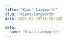 ```yaml
---
title: "Kiana Langworth"
slug: "kiana-langworth"
date: 2021-02-15T15:52:48Z

meta:
  name: "Kiana Langworth"
---
```


